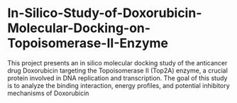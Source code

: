 # In-Silico-Study-of-Doxorubicin-Molecular-Docking-on-Topoisomerase-II-Enzyme
This project presents an in silico molecular docking study of the anticancer drug Doxorubicin targeting the Topoisomerase II (Top2A) enzyme, a crucial protein involved in DNA replication and transcription. The goal of this study is to analyze the binding interaction, energy profiles, and potential inhibitory mechanisms of Doxorubicin 
